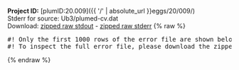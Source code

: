 **Project ID:** [plumID:20.009]({{ '/' | absolute_url }}eggs/20/009/)  
Stderr for source:  Ub3/plumed-cv.dat   
Download: [zipped raw stdout](plumed-cv.dat.plumed.stdout.txt.zip) - [zipped raw stderr](plumed-cv.dat.plumed.stderr.txt.zip) 
{% raw %}
<pre>
#! Only the first 1000 rows of the error file are shown below
#! To inspect the full error file, please download the zipped raw stderr file above
</pre>
{% endraw %}
